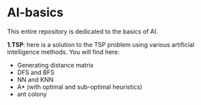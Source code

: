 # AI-basics

This entire repository is dedicated to the basics of AI.

**1.TSP**: here is a solution to the TSP problem using various artificial intelligence methods. You will find here:

- Generating distance matrix
- DFS and BFS
- NN and KNN
- A* (with optimal and sub-optimal heuristics)
- ant colony
